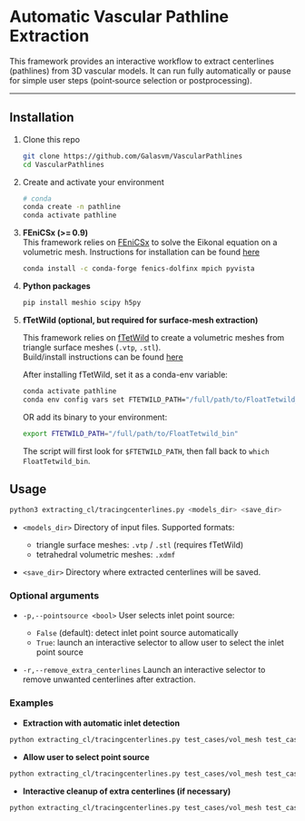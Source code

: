 # Automatic Vascular Pathline Extraction

This framework provides an interactive workflow to extract centerlines (pathlines) from 3D vascular models. It can run fully automatically or pause for simple user steps (point‑source selection or postprocessing).

---

## Installation

1. Clone this repo  
   ```bash
   git clone https://github.com/Galasvm/VascularPathlines
   cd VascularPathlines
   ```
2. Create and activate your environment
    ```bash
    # conda
    conda create -n pathline
    conda activate pathline
    ```
3. **FEniCSx (>= 0.9)**  
   This framework relies on [FEniCSx](https://fenicsproject.org/) to solve the Eikonal equation on a volumetric mesh. Instructions for installation can be found [here](https://fenicsproject.org/download/)

    ```bash
    conda install -c conda-forge fenics-dolfinx mpich pyvista
    ```
4. **Python packages**  
    ```bash
    pip install meshio scipy h5py
    ```
3. **fTetWild (optional, but required for surface‑mesh extraction)**  

    This framework relies on [fTetWild](https://github.com/wildmeshing/fTetWild) to create a volumetric meshes from triangle surface meshes (`.vtp`, `.stl`).  
    Build/install instructions can be found [here](https://github.com/wildmeshing/fTetWild)

    After installing fTetWild, set it as a conda-env variable:

    ```bash
    conda activate pathline
    conda env config vars set FTETWILD_PATH="/full/path/to/FloatTetwild_bin"
    ```
    
    OR add its binary to your environment:

    ```bash
    export FTETWILD_PATH="/full/path/to/FloatTetwild_bin"
    ```

    The script will first look for `$FTETWILD_PATH`, then fall back to `which FloatTetwild_bin`.

## Usage

```bash
python3 extracting_cl/tracingcenterlines.py <models_dir> <save_dir>
```

* `<models_dir>`
  Directory of input files. Supported formats:

  * triangle surface meshes: `.vtp` / `.stl` (requires fTetWild)
  * tetrahedral volumetric meshes: `.xdmf`

* `<save_dir>`
  Directory where extracted centerlines will be saved.

### Optional arguments

* `-p,--pointsource <bool>`
  User selects inlet point source:

  * `False` (default): detect inlet point source automatically
  * `True`: launch an interactive selector to allow user to select the inlet point source

* `-r,--remove_extra_centerlines`
  Launch an interactive selector to remove unwanted centerlines after extraction.

### Examples

* **Extraction with automatic inlet detection**
```bash
python extracting_cl/tracingcenterlines.py test_cases/vol_mesh test_cases/results/AutomaticDetection
````

* **Allow user to select point source**
```bash
python extracting_cl/tracingcenterlines.py test_cases/vol_mesh test_cases/results/UserSelected -p True
````

* **Interactive cleanup of extra centerlines (if necessary)**
```bash
python extracting_cl/tracingcenterlines.py test_cases/vol_mesh test_cases/results/UserSelected -p True -r
````
